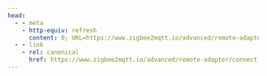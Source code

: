 ```yaml
---
head:
  - - meta
    - http-equiv: refresh
      content: 0; URL=https://www.zigbee2mqtt.io/advanced/remote-adapter/connect_to_a_remote_adapter.html
  - - link 
    - rel: canonical
      href: https://www.zigbee2mqtt.io/advanced/remote-adapter/connect_to_a_remote_adapter.html
---
```

